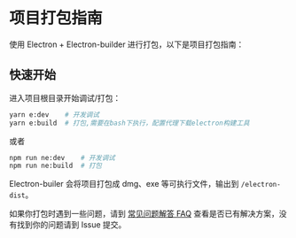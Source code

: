 # 项目打包指南

使用 Electron + Electron-builder 进行打包，以下是项目打包指南：

## 快速开始

进入项目根目录开始调试/打包：

```bash
yarn e:dev    # 开发调试
yarn e:build  # 打包,需要在bash下执行，配置代理下载electron构建工具
```

或者

```bash
npm run ne:dev    # 开发调试
npm run ne:build  # 打包
```

Electron-builer 会将项目打包成 dmg、exe 等可执行文件，输出到 `/electron-dist`。

如果你打包时遇到一些问题，请到 [常见问题解答 FAQ](FAQ.md) 查看是否已有解决方案，没有找到你的问题请到 Issue 提交。
